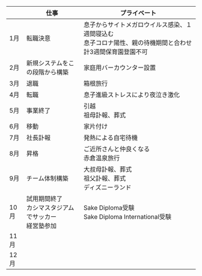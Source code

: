 |      | 仕事                                                     | プライベート                                                                                                | 
| ---- | -------------------------------------------------------- | ----------------------------------------------------------------------------------------------------------- | 
| 1月  | 転職決意                                                 | 息子からサイトメガロウイルス感染、１週間寝込む<br>息子コロナ陽性、親の待機期間と合わせ計3週間保育園登園不可 | 
| 2月  | 新規システムをこの段階から構築                           | 家庭用バーカウンター設置                                                                                    | 
| 3月  | 退職                                                     | 箱根旅行                                                                                                    | 
| 4月  | 転職                                                     | 息子進級ストレスにより夜泣き激化                                                                            | 
| 5月  | 事業終了                                                 | 引越<br>祖母訃報、葬式                                                                                      | 
| 6月  | 移動                                                     | 家片付け                                                                                                    | 
| 7月  | 社長訃報                                                 | 発熱による自宅待機                                                                                          | 
| 8月  | 昇格                                                     | ご近所さんと仲良くなる<br>赤倉温泉旅行                                                                      | 
| 9月  | チーム体制構築                                           | 大叔母訃報、葬式<br>祖父訃報、葬式<br>ディズニーランド                                                      | 
| 10月 | 試用期間終了<br>カシマスタジアムでサッカー<br>経営塾参加 | Sake Diploma受験<br>Sake Diploma International受験                                                          | 
| 11月 |                                                          |                                                                                                             | 
| 12月 |                                                          |                                                                                                             | 
